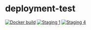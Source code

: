 # deployment-test
[![Docker build](https://github.com/leancomp/deployment-test/actions/workflows/docker-publish%20copy.yml/badge.svg)](https://github.com/leancomp/deployment-test/actions/workflows/docker-publish%20copy.yml)
[![Staging 1](https://img.shields.io/badge/staging1-main-green)](https://github.com/leancomp/deployment-test/actions/workflows/manual.yml)
[![Staging 4](https://img.shields.io/badge/staging4-v1.0.1-green)](https://github.com/leancomp/deployment-test/actions/workflows/manual.yml)

